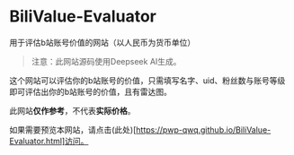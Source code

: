 # BiliValue-Evaluator

用于评估b站账号价值的网站（以人民币为货币单位）

> 注意：此网站源码使用Deepseek AI生成。

这个网站可以评估你的b站账号的价值，只需填写名字、uid、粉丝数与账号等级即可评估出你的b站账号的价值，且有雷达图。

此网站**仅作参考**，不代表**实际价格**。

如果需要预览本网站，请点击(此处)[https://pwp-qwq.github.io/BiliValue-Evaluator.html]访问。
